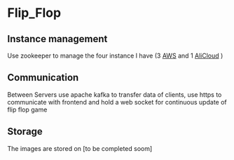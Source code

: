 # Flip_Flop

## Instance management
Use zookeeper to manage the four instance I have (3 [AWS](https://aws.amazon.com/cn/free/?trk=63ea80e2-b442-4217-b2c0-97eadef037cf&sc_channel=ps&sc_campaign=acquisition&sc_medium=ACQ-P|PS-GO|Brand|Desktop|SU|Core-Main|Core|AU|EN|Text&s_kwcid=AL!4422!3!454645972981!e!!g!!aws&ef_id=EAIaIQobChMIjrKjjoDX9gIVhXwrCh1T9glYEAAYASAAEgIZLfD_BwE:G:s&s_kwcid=AL!4422!3!454645972981!e!!g!!aws&all-free-tier.sort-by=item.additionalFields.SortRank&all-free-tier.sort-order=asc&awsf.Free%20Tier%20Types=*all&awsf.Free%20Tier%20Categories=*all) and 1 [AliCloud](https://cn.aliyun.com/) )

## Communication
Between Servers use apache kafka to transfer data of clients, use https to communicate with frontend and hold a web socket for continuous update of flip flop game

## Storage
The images are stored on [to be completed soom]
